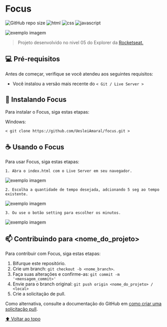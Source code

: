 # Focus

<!---Esses são exemplos. Veja https://shields.io para outras pessoas ou para personalizar este conjunto de escudos. Você pode querer incluir dependências, status do projeto e informações de licença aqui--->

![GitHub repo size](https://img.shields.io/github/repo-size/uesleiamaral/focus)
![html](https://img.shields.io/badge/-HTML-red)
![css](https://img.shields.io/badge/-CSS-blueviolet)
![javascript](https://img.shields.io/badge/-JAVASCRIPT-yellow)

<img src="#" alt="exemplo imagem">

> Projeto desenvolvido no nivel 05 do Explorer da <a href="https://www.rocketseat.com.br">Rocketseat.</a>

## 💻 Pré-requisitos

Antes de começar, verifique se você atendeu aos seguintes requisitos:
<!---Estes são apenas requisitos de exemplo. Adicionar, duplicar ou remover conforme necessário--->
* Você instalou a versão mais recente do `< Git / Live Server >`


## 🚀 Instalando Focus

Para instalar o Focus, siga estas etapas:

Windows:
```
< git clone https://github.com/UesleiAmaral/focus.git >
```

## ☕ Usando o Focus

Para usar Focus, siga estas etapas:

```
1. Abra o index.html com o Live Server em seu navegador.
```

<img src="#" alt="exemplo imagem">

```
2. Escolha a quantidade de tempo desejada, adcionando 5 seg ao tempo existente.
```

<img src="#" alt="exemplo imagem">

```
3. Ou use o botão setting para escolher os minutos.
```

<img src="#" alt="exemplo imagem">

## 📫 Contribuindo para <nome_do_projeto>

Para contribuir com Focus, siga estas etapas:

1. Bifurque este repositório.
2. Crie um branch: `git checkout -b <nome_branch>`.
3. Faça suas alterações e confirme-as: `git commit -m '<mensagem_commit>'`
4. Envie para o branch original: `git push origin <nome_do_projeto> / <local>`
5. Crie a solicitação de pull.

Como alternativa, consulte a documentação do GitHub em [como criar uma solicitação pull](https://help.github.com/en/github/collaborating-with-issues-and-pull-requests/creating-a-pull-request).

[⬆ Voltar ao topo](#nome-do-projeto)<br>
